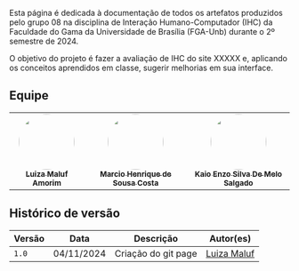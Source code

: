 Esta página é dedicada à documentação de todos os artefatos produzidos pelo grupo 08 na disciplina de Interação Humano-Computador (IHC) da Faculdade do Gama da Universidade de Brasília (FGA-Unb) durante o 2º semestre de 2024. 

O objetivo do projeto é fazer a avaliação de IHC do site XXXXX e, aplicando os conceitos aprendidos em classe, sugerir melhorias em sua interface.


## Equipe

<table>
  <tr>
    <td align="center"><a href="https://github.com/LuizaMaluf"><img style="border-radius: 50%;" src="https://avatars.githubusercontent.com/u/117913962?v=4&size=64" width="100px;" alt=""/><br /><sub><b>Luiza Maluf Amorim</b></sub></a><br />
    <td align="center"><a href="https://github.com/DeM4rcio"><img style="border-radius: 50%;" src="https://avatars.githubusercontent.com/u/101139064?v=4" width="100px;" alt=""/><br /><sub><b>Marcio Henrique de Sousa Costa</b></sub></a><br /><a href="Link git" title="Rocketseat"></a></td>
    <td align="center"><a href="https://github.com/kaioenzo"><img style="border-radius: 50%;" src="https://avatars.githubusercontent.com/u/59144744?v=4" width="100px;" alt=""/><br /><sub><b> Kaio Enzo Silva De Melo Salgado</b></sub></a><br /><a href="Link git" title="Rocketseat"></a></td>

  </tr>
</table>


## Histórico de versão

| Versão |    Data    |      Descrição      |             Autor(es)                        |
|--------|------------|---------------------|----------------------------------------------|
| `1.0`  | 04/11/2024 | Criação do git page | [Luiza Maluf](https://github.com/LuizaMaluf) |